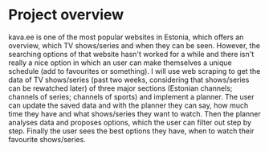 # Project overview
kava.ee is one of the most popular websites in Estonia, which offers an overview, which TV shows/series and when they can be seen. However, the searching options of that website hasn't worked for a while and there isn't really a nice option in which an user can make themselves a unique schedule (add to favourites or something). I will use web scraping to get the data of TV shows/series (past two weeks, considering that shows/series can be rewatched later) of three major sections (Estonian channels; channels of series; channels of sports) and implement a planner. The user can update the saved data and with the planner they can say, how much time they have and what shows/series they want to watch. Then the planner analyses data and proposes options, which the user can filter out step by step. Finally the user sees the best options they have, when to watch their favourite shows/series.
